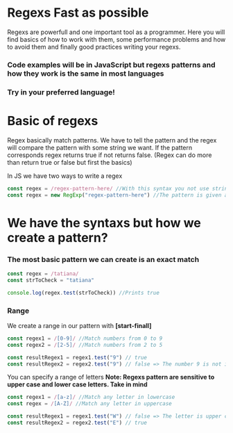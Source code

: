 # Regexs Fast as possible

Regexs are powerfull and one important tool as a programmer.
Here you will find basics of how to work with them, some performance problems and how to avoid them and finally good practices writing your regexs.

### Code examples will be in JavaScript but regexs patterns and how they work is the same in most languages
### Try in your preferred language!

# Basic of regexs

Regex basically match patterns. We have to tell the pattern and the regex will compare the pattern with some string we want.
If the pattern corresponds regex returns true if not returns false. (Regex can do more than return true or false but first the basics)

In JS we have two ways to write a regex

```Javascript
const regex = /regex-pattern-here/ //With this syntax you not use string
const regex = new RegExp("regex-pattern-here") //The pattern is given as a string
```

# We have the syntaxs but how we create a pattern?

### The most basic pattern we can create is an exact match

```Javascript
const regex = /tatiana/
const strToCheck = "tatiana"

console.log(regex.test(strToCheck)) //Prints true
```

### Range

We create a range in our pattern with **\[start-finall\]**

```Javascript
const regex1 = /[0-9]/ //Match numbers from 0 to 9
const regex2 = /[2-5]/ //Match numbers from 2 to 5

const resultRegex1 = regex1.test("9") // true
const resultRegex2 = regex2.test("9") // false => The number 9 is not in range
```
You can specify a range of letters
**Note: Regexs pattern are sensitive to upper case and lower case letters. Take in mind**

```Javascript
const regex1 = /[a-z]/ //Match any letter in lowercase
const regex = /[A-Z]/ //Match any letter in uppercase

const resultRegex1 = regex1.test("W") // false => The letter is upper case and the regex1 checks all letters lower case
const resultRegex2 = regex2.test("E") // true
```
